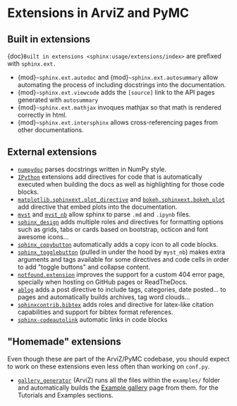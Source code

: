# Extensions in ArviZ and PyMC
## Built in extensions
{doc}`Built in extensions <sphinx:usage/extensions/index>` are prefixed with `sphinx.ext.`
* {mod}`~sphinx.ext.autodoc` and {mod}`~sphinx.ext.autosummary`
  allow automating the process of including docstrings into the documentation.
* {mod}`~sphinx.ext.viewcode` adds the `[source]` link to the API pages generated with
  `autosummary`
* {mod}`~sphinx.ext.mathjax` invoques mathjax so that math is rendered correctly in html.
* {mod}`~sphinx.ext.intersphinx` allows cross-referencing pages from other documentations.

## External extensions
* [`numpydoc`](https://numpydoc.readthedocs.io/en/latest/) parses docstrings written in NumPy style.
* [`IPython`](https://ipython.readthedocs.io/en/stable/sphinxext.html) extensions add
  directives for code that is automatically executed when
  building the docs as well as highlighting for those code blocks.
* [`matplotlib.sphinxext.plot_directive`](https://matplotlib.org/stable/api/sphinxext_plot_directive_api.html)
  and [`bokeh.sphinxext.bokeh_plot`](https://docs.bokeh.org/en/latest/docs/reference/sphinxext.html#module-bokeh.sphinxext.bokeh_plot)
  add directive that embed plots into the documentation.
* [`myst`](https://myst-parser.readthedocs.io/en/latest/) and
  [`myst_nb`](https://myst-parser.readthedocs.io/en/latest/)
  allow sphinx to parse `.md` and `.ipynb` files.
* [`sphinx_design`](https://sphinx-design.readthedocs.io/en/sbt-theme/) adds
  multiple roles and directives for formatting options such as grids,
  tabs or cards based on bootstrap, octicon and font awesome icons...
* [`sphinx_copybutton`](https://sphinx-copybutton.readthedocs.io/en/latest/)
  automatically adds a copy icon to all code blocks.
* [`sphinx_togglebutton`](https://sphinx-togglebutton.readthedocs.io/en/latest/) (pulled in under the hood by `myst_nb`) makes extra
  arguments and tags available for some directives and code cells in order
  to add "toggle buttons" and collapse content.
* [`notfound.extension`](https://sphinx-notfound-page.readthedocs.io/en/latest/)
  improves the support for a custom 404 error page, specially when hosting on
  GitHub pages or ReadTheDocs.
* [`ablog`](https://ablog.readthedocs.io/en/latest/) adds a post directive to include
  tags, categories, date posted... to pages and automatically builds archives, tag word clouds...
* [`sphinxcontrib.bibtex`](https://sphinxcontrib-bibtex.readthedocs.io/en/latest/) adds
  roles and directive for latex-like citation capabilities and support for bibtex format references.
* [`sphinx-codeautolink`](https://sphinx-codeautolink.readthedocs.io/en/latest/index.html) automatic
  links in code blocks


## "Homemade" extensions
Even though these are part of the ArviZ/PyMC codebase, you should expect to work on
these extensions even less often than working on `conf.py`.
* [`gallery_generator`](https://github.com/arviz-devs/arviz/blob/main/doc/sphinxext/gallery_generator.py)
  (ArviZ) runs all the files within the `examples/` folder and automatically builds the
  [Example gallery](https://arviz-devs.github.io/arviz/examples/index.html) page from them.
  for the Tutorials and Examples sections.
